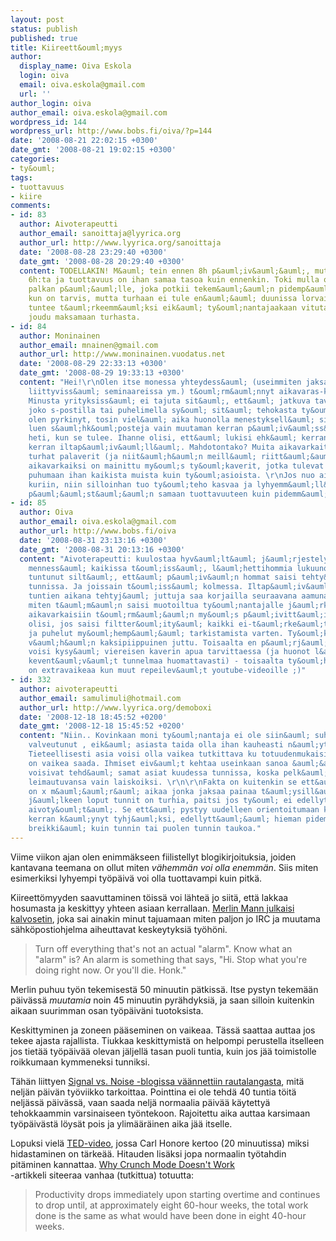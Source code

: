 ```yaml
---
layout: post
status: publish
published: true
title: Kiireett&ouml;myys
author:
  display_name: Oiva Eskola
  login: oiva
  email: oiva.eskola@gmail.com
  url: ''
author_login: oiva
author_email: oiva.eskola@gmail.com
wordpress_id: 144
wordpress_url: http://www.bobs.fi/oiva/?p=144
date: '2008-08-21 22:02:15 +0300'
date_gmt: '2008-08-21 19:02:15 +0300'
categories:
- ty&ouml;
tags:
- tuottavuus
- kiire
comments:
- id: 83
  author: Aivoterapeutti
  author_email: sanoittaja@lyyrica.org
  author_url: http://www.lyyrica.org/sanoittaja
  date: '2008-08-28 23:29:40 +0300'
  date_gmt: '2008-08-28 20:29:40 +0300'
  content: TODELLAKIN! M&auml; tein ennen 8h p&auml;iv&auml;&auml;, mutta nyky&auml;&auml;n
    6h:ta ja tuottavuus on ihan samaa tasoa kuin ennenkin. Toki mulla on provikka
    palkan p&auml;&auml;lle, joka potkii tekem&auml;&auml;n pidemp&auml;&auml; p&auml;iv&auml;&auml;
    kun on tarvis, mutta turhaan ei tule en&auml;&auml; duunissa lorvailtua. Ittens&auml;
    tuntee t&auml;rkeemm&auml;ksi eik&auml; ty&ouml;nantajaakaan vituta, kun se ei
    joudu maksamaan turhasta.
- id: 84
  author: Moninainen
  author_email: mnainen@gmail.com
  author_url: http://www.moninainen.vuodatus.net
  date: '2008-08-29 22:33:13 +0300'
  date_gmt: '2008-08-29 19:33:13 +0300'
  content: "Hei!\r\nOlen itse monessa yhteydess&auml; (useimmiten jaksamiseen ja tuottavuuteen
    liittyviss&auml; seminaareissa ym.) t&ouml;rm&auml;nnyt aikavaras-k&auml;sitteeseen.
    Minusta yrityksiss&auml; ei tajuta sit&auml;, ett&auml; jatkuva tavoitettavuus
    joko s-postilla tai puhelimella sy&ouml; sit&auml; tehokasta ty&ouml;aikaa. Itse
    olen pyrkinyt, tosin viel&auml; aika huonolla menestyksell&auml; siihen, ett&auml;
    luen s&auml;hk&ouml;posteja vain muutaman kerran p&auml;iv&auml;ss&auml;, enk&auml;
    heti, kun se tulee. Ihanne olisi, ett&auml; lukisi ehk&auml; kerran aamulla ja
    kerran iltap&auml;iv&auml;ll&auml;. Mahdotontako? Muita aikavarkaita ovat my&ouml;s
    turhat palaverit (ja niit&auml;h&auml;n meill&auml; riitt&auml;&auml;). Sitten
    aikavarkaiksi on mainittu my&ouml;s ty&ouml;kaverit, jotka tulevat siihen viereen
    puhumaan ihan kaikista muista kuin ty&ouml;asioista. \r\nJos nuo aikavarkaat saadaan
    kuriin, niin silloinhan tuo ty&ouml;teho kasvaa ja lyhyemm&auml;ll&auml; ty&ouml;ajalla
    p&auml;&auml;st&auml;&auml;n samaan tuottavuuteen kuin pidemm&auml;ll&auml;."
- id: 85
  author: Oiva
  author_email: oiva.eskola@gmail.com
  author_url: http://www.bobs.fi/oiva
  date: '2008-08-31 23:13:16 +0300'
  date_gmt: '2008-08-31 20:13:16 +0300'
  content: "Aivoterapeutti: kuulostaa hyv&auml;lt&auml; j&auml;rjestelylt&auml;. T&auml;h&auml;n
    menness&auml; kaikissa t&ouml;iss&auml;, l&auml;hettihommia lukuunottamatta, on
    tuntunut silt&auml;, ett&auml; p&auml;iv&auml;n hommat saisi tehty&auml; kuudessa
    tunnissa. Ja joissain t&ouml;iss&auml; kolmessa. Iltap&auml;iv&auml;n viimeisten
    tuntien aikana tehtyj&auml; juttuja saa korjailla seuraavana aamuna, jne. Mutta
    miten t&auml;m&auml;n saisi muotoiltua ty&ouml;nantajalle j&auml;rkev&auml;sti?\r\n\r\nMoninainen:
    aikavarkaisiin t&ouml;rm&auml;&auml;n my&ouml;s p&auml;ivitt&auml;in. Parasta
    olisi, jos saisi filtter&ouml;ity&auml; kaikki ei-t&auml;rke&auml;t s&auml;hk&ouml;postit
    ja puhelut my&ouml;hemp&auml;&auml; tarkistamista varten. Ty&ouml;kaverit ovat
    v&auml;h&auml;n kaksipiippuinen juttu. Toisaalta en p&auml;rj&auml;isi jos en
    voisi kysy&auml; viereisen kaverin apua tarvittaessa (ja huonot l&auml;p&auml;t
    kevent&auml;v&auml;t tunnelmaa huomattavasti) - toisaalta ty&ouml;h&ouml;n keskittyminen
    on extravaikeaa kun muut repeilev&auml;t youtube-videoille ;)"
- id: 332
  author: aivoterapeutti
  author_email: samulimuli@hotmail.com
  author_url: http://www.lyyrica.org/demoboxi
  date: '2008-12-18 18:45:52 +0200'
  date_gmt: '2008-12-18 15:45:52 +0200'
  content: "Niin.. Kovinkaan moni ty&ouml;nantaja ei ole siin&auml; suhteessa kovin
    valveutunut , eik&auml; asiasta taida olla ihan kauheasti n&auml;ytt&ouml;&auml;k&auml;&auml;n.
    Tieteellisesti asia voisi olla vaikea tutkittava ku totuudenmukaisia vastauksia
    on vaikea saada. Ihmiset eiv&auml;t kehtaa useinkaan sanoa &auml;&auml;neen ett&auml;
    voisivat tehd&auml; samat asiat kuudessa tunnissa, koska pelk&auml;&auml;v&auml;t
    leimautuvansa vain laiskoiksi. \r\n\r\nFakta on kuitenkin se ett&auml; p&auml;iv&auml;ss&auml;
    on x m&auml;&auml;r&auml; aikaa jonka jaksaa painaa t&auml;ysill&auml; ja sen
    j&auml;lkeen loput tunnit on turhia, paitsi jos ty&ouml; ei edellyt&auml; mink&auml;&auml;nlaista
    aivoty&ouml;t&auml;. Se ett&auml; pystyy uudelleen orientoitumaan kun takki on
    kerran k&auml;ynyt tyhj&auml;ksi, edellytt&auml;&auml; hieman pidemp&auml;&auml;
    breikki&auml; kuin tunnin tai puolen tunnin taukoa."
---
```

<p>Viime viikon ajan olen enimm&auml;kseen fiilistellyt blogikirjoituksia, joiden kantavana teemana on ollut miten <em>v&auml;hemm&auml;n voi olla enemm&auml;n</em>. Siis miten esimerkiksi lyhyempi ty&ouml;p&auml;iv&auml; voi olla tuottavampi kuin pitk&auml;.</p>
<p>Kiireett&ouml;myyden saavuttaminen t&ouml;iss&auml; voi l&auml;hte&auml; jo siit&auml;, ett&auml; lakkaa hosumasta ja keskittyy yhteen asiaan kerrallaan. <a title="43 Folders: Who moved my brain?" href="http://www.43folders.com/2008/08/14/who-moved-my-brain">Merlin Mann julkaisi kalvosetin</a>, joka sai ainakin minut tajuamaan miten paljon jo IRC ja muutama s&auml;hk&ouml;postiohjelma aiheuttavat keskeytyksi&auml; ty&ouml;h&ouml;ni.</p>
<blockquote><p>Turn off everything that's not an actual "alarm". Know what an "alarm" is? An alarm is something that says, "Hi. Stop what you're doing right now. Or you'll die. Honk."</p></blockquote>
<p>Merlin puhuu ty&ouml;n tekemisest&auml; 50 minuutin p&auml;tkiss&auml;. Itse pystyn tekem&auml;&auml;n p&auml;iv&auml;ss&auml; <em>muutamia</em> noin 45 minuutin pyr&auml;hdyksi&auml;, ja saan silloin kuitenkin aikaan suurimman osan ty&ouml;p&auml;iv&auml;ni tuotoksista.</p>
<p>Keskittyminen ja zoneen p&auml;&auml;seminen on vaikeaa. T&auml;ss&auml; saattaa auttaa jos tekee ajasta rajallista. Tiukkaa keskittymist&auml; on helpompi perustella itselleen jos tiet&auml;&auml; ty&ouml;p&auml;iv&auml;&auml; olevan j&auml;ljell&auml; tasan puoli tuntia, kuin jos j&auml;&auml; toimistolle roikkumaan kymmeneksi tunniksi.</p>
<p>T&auml;h&auml;n liittyen <a title="Forbes misses the point of the 4-day work week " href="http://www.37signals.com/svn/posts/1209-forbes-misses-the-point-of-the-4-day-work-week">Signal vs. Noise -blogissa v&auml;&auml;nnettiin rautalangasta</a>, mit&auml; nelj&auml;n p&auml;iv&auml;n ty&ouml;viikko tarkoittaa. Pointtina ei ole tehd&auml; 40 tuntia t&ouml;it&auml; nelj&auml;ss&auml; p&auml;iv&auml;ss&auml;, vaan saada nelj&auml; normaalia p&auml;iv&auml;&auml; k&auml;ytetty&auml; tehokkaammin varsinaiseen ty&ouml;ntekoon. Rajoitettu aika auttaa karsimaan ty&ouml;p&auml;iv&auml;st&auml; l&ouml;ys&auml;t pois ja ylim&auml;&auml;r&auml;inen aika j&auml;&auml; itselle.</p>
<p>Lopuksi viel&auml; <a title="Slowing down in a world built for speed" href="http://ted.com/index.php/talks/carl_honore_praises_slowness.html">TED-video</a>, jossa Carl Honore kertoo (20 minuutissa) miksi hidastaminen on t&auml;rke&auml;&auml;. Hitauden lis&auml;ksi jopa normaalin ty&ouml;tahdin pit&auml;minen kannattaa. <a href="http://www.igda.org/articles/erobinson_crunch.php">Why Crunch Mode Doesn't Work<br />
</a>-artikkeli siteeraa vanhaa (tutkittua) totuutta:</p>
<blockquote><p>Productivity drops immediately upon starting overtime and continues to drop until, at approximately eight 60-hour weeks, the total work done is the same as what would have been done in eight 40-hour weeks.</p></blockquote>
